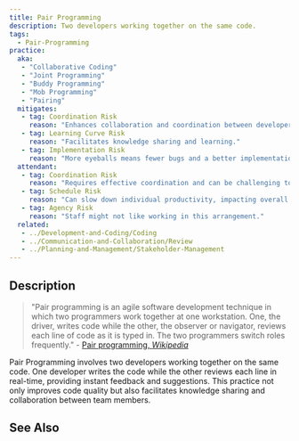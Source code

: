 ```yaml
---
title: Pair Programming
description: Two developers working together on the same code.
tags: 
  - Pair-Programming
practice:
  aka: 
   - "Collaborative Coding"
   - "Joint Programming"
   - "Buddy Programming"
   - "Mob Programming"
   - "Pairing"
  mitigates:
   - tag: Coordination Risk
     reason: "Enhances collaboration and coordination between developers."
   - tag: Learning Curve Risk
     reason: "Facilitates knowledge sharing and learning."
   - tag: Implementation Risk
     reason: "More eyeballs means fewer bugs and a better implementation"     
  attendant:
   - tag: Coordination Risk
     reason: "Requires effective coordination and can be challenging to implement."
   - tag: Schedule Risk
     reason: "Can slow down individual productivity, impacting overall schedule."
   - tag: Agency Risk
     reason: "Staff might not like working in this arrangement."
  related:
   - ../Development-and-Coding/Coding
   - ../Communication-and-Collaboration/Review
   - ../Planning-and-Management/Stakeholder-Management
---
```


<PracticeIntro details={frontMatter} /> 

## Description

> "Pair programming is an agile software development technique in which two programmers work together at one workstation. One, the driver, writes code while the other, the observer or navigator, reviews each line of code as it is typed in. The two programmers switch roles frequently." - [Pair programming, _Wikipedia_](https://en.wikipedia.org/wiki/Pair_programming)

Pair Programming involves two developers working together on the same code. One developer writes the code while the other reviews each line in real-time, providing instant feedback and suggestions. This practice not only improves code quality but also facilitates knowledge sharing and collaboration between team members.

## See Also

<TagList tag="Pair-Programming" />

